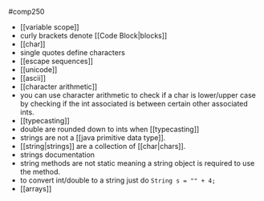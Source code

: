 #comp250 
- [[variable scope]]
- curly brackets denote [[Code Block|blocks]]
- [[char]]
- single quotes define characters
- [[escape sequences]]
- [[unicode]]
- [[ascii]]
- [[character arithmetic]]
- you can use character arithmetic to check if a char is lower/upper case by checking if the int associated is between certain other associated ints. 
- [[typecasting]]
- double are rounded down to ints when [[typecasting]]
- strings are not a [[java primitive data type]].
- [[string|strings]] are a collection of [[char|chars]].
- strings documentation
- string methods are not static meaning a string object is required to use the method. 
- to convert int/double to a string just do `String s = "" + 4;`
- [[arrays]]